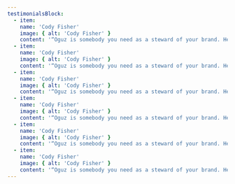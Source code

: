 ```yaml
---
testimonialsBlock:
  - item:
    name: 'Cody Fisher'
    image: { alt: 'Cody Fisher' }
    content: '“Oguz is somebody you need as a steward of your brand. He’s able to craft compelling brand narratives that bring a company’s vision tadasdo life.”'
  - item:
    name: 'Cody Fisher'
    image: { alt: 'Cody Fisher' }
    content: '“Oguz is somebody you need as a steward of your brand. He’s able to craft compelling brand narratives that bring a company’s vision tadasdo life.”'
  - item:
    name: 'Cody Fisher'
    image: { alt: 'Cody Fisher' }
    content: '“Oguz is somebody you need as a steward of your brand. He’s able to craft compelling brand narratives that bring a company’s vision tadasdo life.”'
  - item:
    name: 'Cody Fisher'
    image: { alt: 'Cody Fisher' }
    content: '“Oguz is somebody you need as a steward of your brand. He’s able to craft compelling brand narratives that bring a company’s vision tadasdo life.”'
  - item:
    name: 'Cody Fisher'
    image: { alt: 'Cody Fisher' }
    content: '“Oguz is somebody you need as a steward of your brand. He’s able to craft compelling brand narratives that bring a company’s vision tadasdo life.”'
  - item:
    name: 'Cody Fisher'
    image: { alt: 'Cody Fisher' }
    content: '“Oguz is somebody you need as a steward of your brand. He’s able to craft compelling brand narratives that bring a company’s vision tadasdo life.”'
---
```


